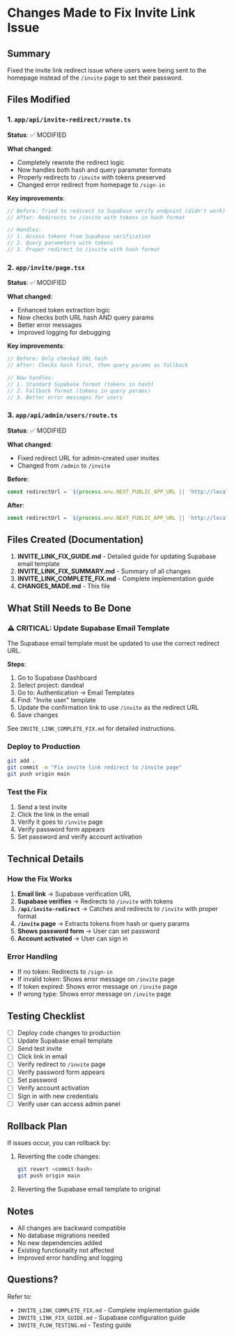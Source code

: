 # Changes Made to Fix Invite Link Issue

## Summary
Fixed the invite link redirect issue where users were being sent to the homepage instead of the `/invite` page to set their password.

## Files Modified

### 1. `app/api/invite-redirect/route.ts`
**Status**: ✅ MODIFIED

**What changed**:
- Completely rewrote the redirect logic
- Now handles both hash and query parameter formats
- Properly redirects to `/invite` with tokens preserved
- Changed error redirect from homepage to `/sign-in`

**Key improvements**:
```typescript
// Before: Tried to redirect to Supabase verify endpoint (didn't work)
// After: Redirects to /invite with tokens in hash format

// Handles:
// 1. Access tokens from Supabase verification
// 2. Query parameters with tokens
// 3. Proper redirect to /invite with hash format
```

### 2. `app/invite/page.tsx`
**Status**: ✅ MODIFIED

**What changed**:
- Enhanced token extraction logic
- Now checks both URL hash AND query params
- Better error messages
- Improved logging for debugging

**Key improvements**:
```typescript
// Before: Only checked URL hash
// After: Checks hash first, then query params as fallback

// Now handles:
// 1. Standard Supabase format (tokens in hash)
// 2. Fallback format (tokens in query params)
// 3. Better error messages for users
```

### 3. `app/api/admin/users/route.ts`
**Status**: ✅ MODIFIED

**What changed**:
- Fixed redirect URL for admin-created user invites
- Changed from `/admin` to `/invite`

**Before**:
```typescript
const redirectUrl = `${process.env.NEXT_PUBLIC_APP_URL || 'http://localhost:3000'}/admin`;
```

**After**:
```typescript
const redirectUrl = `${process.env.NEXT_PUBLIC_APP_URL || 'http://localhost:3000'}/invite`;
```

## Files Created (Documentation)

1. **INVITE_LINK_FIX_GUIDE.md** - Detailed guide for updating Supabase email template
2. **INVITE_LINK_FIX_SUMMARY.md** - Summary of all changes
3. **INVITE_LINK_COMPLETE_FIX.md** - Complete implementation guide
4. **CHANGES_MADE.md** - This file

## What Still Needs to Be Done

### ⚠️ CRITICAL: Update Supabase Email Template

The Supabase email template must be updated to use the correct redirect URL.

**Steps**:
1. Go to Supabase Dashboard
2. Select project: dandeal
3. Go to: Authentication → Email Templates
4. Find: "Invite user" template
5. Update the confirmation link to use `/invite` as the redirect URL
6. Save changes

See `INVITE_LINK_COMPLETE_FIX.md` for detailed instructions.

### Deploy to Production

```bash
git add .
git commit -m "Fix invite link redirect to /invite page"
git push origin main
```

### Test the Fix

1. Send a test invite
2. Click the link in the email
3. Verify it goes to `/invite` page
4. Verify password form appears
5. Set password and verify account activation

## Technical Details

### How the Fix Works

1. **Email link** → Supabase verification URL
2. **Supabase verifies** → Redirects to `/invite` with tokens
3. **`/api/invite-redirect`** → Catches and redirects to `/invite` with proper format
4. **`/invite` page** → Extracts tokens from hash or query params
5. **Shows password form** → User can set password
6. **Account activated** → User can sign in

### Error Handling

- If no token: Redirects to `/sign-in`
- If invalid token: Shows error message on `/invite` page
- If token expired: Shows error message on `/invite` page
- If wrong type: Shows error message on `/invite` page

## Testing Checklist

- [ ] Deploy code changes to production
- [ ] Update Supabase email template
- [ ] Send test invite
- [ ] Click link in email
- [ ] Verify redirect to `/invite` page
- [ ] Verify password form appears
- [ ] Set password
- [ ] Verify account activation
- [ ] Sign in with new credentials
- [ ] Verify user can access admin panel

## Rollback Plan

If issues occur, you can rollback by:

1. Reverting the code changes:
   ```bash
   git revert <commit-hash>
   git push origin main
   ```

2. Reverting the Supabase email template to original

## Notes

- All changes are backward compatible
- No database migrations needed
- No new dependencies added
- Existing functionality not affected
- Improved error handling and logging

## Questions?

Refer to:
- `INVITE_LINK_COMPLETE_FIX.md` - Complete implementation guide
- `INVITE_LINK_FIX_GUIDE.md` - Supabase configuration guide
- `INVITE_FLOW_TESTING.md` - Testing guide

